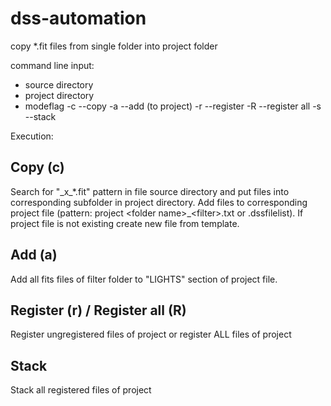 # dss-automation

copy *.fit files from single folder into project folder

command line input:
 - source directory
 - project directory
 - modeflag
   -c --copy
   -a --add (to project)
   -r --register
   -R --register all
   -s --stack

Execution:

## Copy (c)
Search for "\_x\_*.fit" pattern in file source directory
and put files into corresponding subfolder in project directory.
Add files to corresponding project file (pattern: project \<folder name\>_\<filter\>.txt or .dssfilelist).
If project file is not existing create new file from template.

## Add (a)
Add all fits files of filter folder to "LIGHTS" section of project file.

## Register (r) / Register all (R)
Register ungregistered files of project or register ALL files of project

## Stack
Stack all registered files of project

